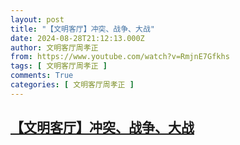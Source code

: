 ```yaml
---
layout: post
title: "【文明客厅】冲突、战争、大战"
date: 2024-08-28T21:12:13.000Z
author: 文明客厅周孝正
from: https://www.youtube.com/watch?v=RmjnE7Gfkhs
tags: [ 文明客厅周孝正 ]
comments: True
categories: [ 文明客厅周孝正 ]
---
```

<!--1724879533000-->
[【文明客厅】冲突、战争、大战](https://www.youtube.com/watch?v=RmjnE7Gfkhs)
------

<div>

</div>
